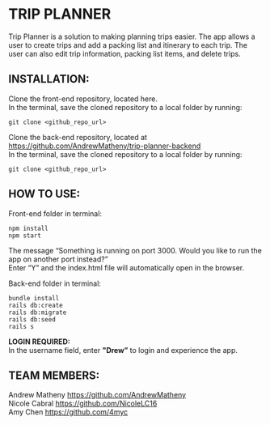 # TRIP PLANNER

Trip Planner is a solution to making planning trips easier. The app allows a user to create trips and add a packing list and itinerary to each trip. The user can also edit trip information, packing list items, and delete trips.  


## INSTALLATION:  
Clone the front-end repository, located here.  
In the terminal, save the cloned repository to a local folder by running:   
```
git clone <github_repo_url>    
```
Clone the back-end repository, located at https://github.com/AndrewMatheny/trip-planner-backend  
In the terminal, save the cloned repository to a local folder by running:   
```
git clone <github_repo_url>  
```


## HOW TO USE:  
Front-end folder in terminal:  
```
npm install  
npm start 
```
The message “Something is running on port 3000. Would you like to run the app on another port instead?”  
Enter “Y” and the index.html file will automatically open in the browser.  

Back-end folder in terminal:   
```
bundle install 
rails db:create
rails db:migrate
rails db:seed
rails s
```

**LOGIN REQUIRED:**  
In the username field, enter **"Drew”** to login and experience the app.


## TEAM MEMBERS:  
Andrew Matheny https://github.com/AndrewMatheny     
Nicole Cabral https://github.com/NicoleLC16  
Amy Chen https://github.com/4myc  
